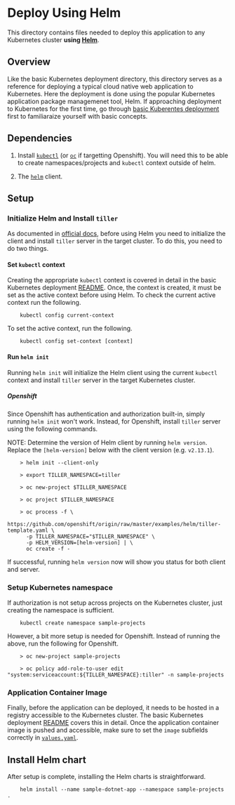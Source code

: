 # Deploy Using Helm

This directory contains files needed to deploy this application to any Kubernetes cluster **using [Helm](https://docs.helm.sh/)**.

## Overview

Like the basic Kubernetes deployment directory, this directory serves as a reference for deploying a typical cloud native web application to Kubernetes. Here the deployment is done using the popular Kubernetes application package managemenet tool, Helm. If approaching deployment to Kubernetes for the first time, go through [basic Kuberentes deployment](../k8s/README.md) first to familiaraize yourself with basic concepts.

## Dependencies

1. Install [`kubectl`](https://kubernetes.io/docs/tasks/tools/install-kubectl/) (or [`oc`](https://docs.openshift.com/container-platform/3.11/cli_reference/) if targetting Openshift). You will need this to be able to create namespaces/projects and `kubectl` context outside of helm.

1. The [`helm`](https://docs.helm.sh/using_helm/#install-helm) client.

## Setup

### Initialize Helm and Install `tiller`

As documented in [official docs](https://docs.helm.sh/using_helm/#initialize-helm-and-install-tiller), before using Helm you need to initialize the client and install `tiller` server in the target cluster. To do this, you need to do two things.

#### Set `kubectl` context

Creating the appropriate `kubectl` context is covered in detail in the basic Kubernetes deployment [README](../k8s/README). Once, the context is created, it must be set as the active context before using Helm. To check the current active context run the following.

        kubectl config current-context

To set the active context, run the following.

        kubectl config set-context [context]

#### Run `helm init`

Running `helm init` will initialize the Helm client using the current `kubectl` context and install `tiller` server in the target Kubernetes cluster.

##### Openshift

Since Openshift has authentication and authorization built-in, simply running `helm init` won't work. Instead, for Openshift, install `tiller` server using the following commands.

NOTE: Determine the version of Helm client by running `helm version`. Replace the `[helm-version]` below with the client version (e.g. `v2.13.1`).

        > helm init --client-only
        
        > export TILLER_NAMESPACE=tiller
        
        > oc new-project $TILLER_NAMESPACE

        > oc project $TILLER_NAMESPACE

        > oc process -f \
          https://github.com/openshift/origin/raw/master/examples/helm/tiller-template.yaml \
          -p TILLER_NAMESPACE="$TILLER_NAMESPACE" \
          -p HELM_VERSION=[helm-version] | \
          oc create -f -

If successful, running `helm version` now will show you status for both client and server.

### Setup Kubernetes namespace

If authorization is not setup across projects on the Kubernetes cluster, just creating the namespace is sufficient.

        kubectl create namespace sample-projects

However, a bit more setup is needed for Openshift. Instead of running the above, run the following for Openshift.

        > oc new-project sample-projects

        > oc policy add-role-to-user edit "system:serviceaccount:${TILLER_NAMESPACE}:tiller" -n sample-projects

### Application Container Image

Finally, before the application can be deployed, it needs to be hosted in a registry accessible to the Kubernetes cluster. The basic Kubernetes deployment [README](../k8s/README) covers this in detail. Once the application container image is pushed and accessible, make sure to set the `image` subfields correctly in [`values.yaml`](values.yaml).

## Install Helm chart

After setup is complete, installing the Helm charts is straightforward.

        helm install --name sample-dotnet-app --namespace sample-projects .
